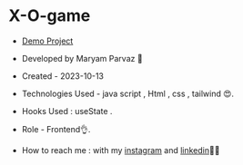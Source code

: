 # X-O-game
- [Demo Project](https://maryamparvaz.github.io/X-O-game/)

- Developed by Maryam Parvaz 🙎

- Created - 2023-10-13

- Technologies Used - java script , Html , css , tailwind 😍.

- Hooks Used : useState .

- Role - Frontend👌.

- How to reach me : with my [instagram](https://www.instagram.com/maryamparvaz_web) and [linkedin](https://www.linkedin.com/in/maryam-parvaz-3687b327a/)👩‍💻
